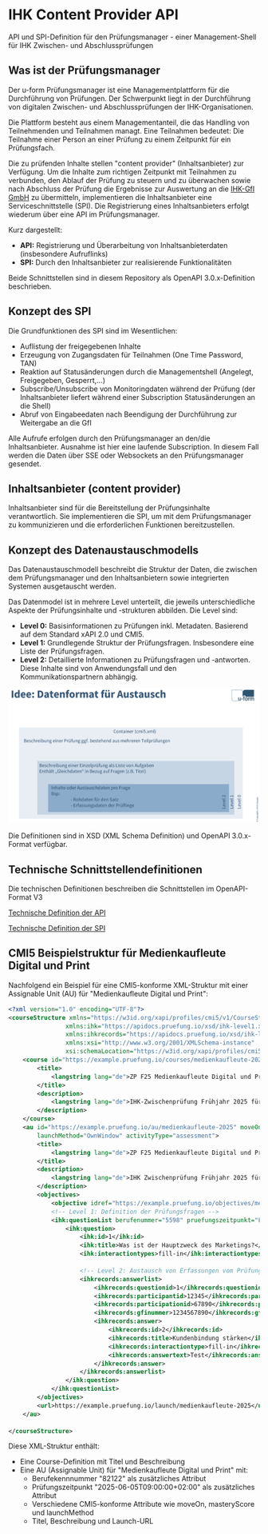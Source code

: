 # IHK Content Provider API

API und SPI-Definition für den Prüfungsmanager - einer Management-Shell für IHK Zwischen- und Abschlussprüfungen

## Was ist der Prüfungsmanager

Der u-form Prüfungsmanager ist eine Managementplattform für die Durchführung von Prüfungen. Der Schwerpunkt liegt in der Durchführung von digitalen Zwischen- und Abschlussprüfungen der IHK-Organisationen.

Die Plattform besteht aus einem Managementanteil, die das Handling von Teilnehmenden und Teilnahmen managt. Eine Teilnahmen bedeutet: Die Teilnahme einer Person an einer Prüfung zu einem Zeitpunkt für ein Prüfungsfach.

Die zu prüfenden Inhalte stellen "content provider" (Inhaltsanbieter) zur Verfügung. Um die Inhalte zum richtigen Zeitpunkt mit Teilnahmen zu verbunden, den Ablauf der Prüfung zu steuern und zu überwachen sowie nach Abschluss der Prüfung die Ergebnisse zur Auswertung an die [IHK-GfI GmbH](https://www.ihk-gfi.de/) zu übermitteln, implementieren die Inhaltsanbieter eine Serviceschnittstelle (SPI). Die Registrierung eines Inhaltsanbieters erfolgt wiederum über eine API im Prüfungsmanager.

Kurz dargestellt:

- **API:** Registrierung und Überarbeitung von Inhaltsanbieterdaten (insbesondere Aufruflinks)
- **SPI:** Durch den Inhaltsanbieter zur realisierende Funktionalitäten

Beide Schnittstellen sind in diesem Repository als OpenAPI 3.0.x-Definition beschrieben.

## Konzept des SPI

Die Grundfunktionen des SPI sind im Wesentlichen:

- Auflistung der freigegebenen Inhalte
- Erzeugung von Zugangsdaten für Teilnahmen (One Time Password, TAN)
- Reaktion auf Statusänderungen durch die Managementshell (Angelegt, Freigegeben, Gesperrt,...)
- Subscribe/Unsubscribe von Monitoringdaten während der Prüfung (der Inhaltsanbieter liefert während einer Subscription Statusänderungen an die Shell)
- Abruf von Eingabeedaten nach Beendigung der Durchführung zur Weitergabe an die GfI

Alle Aufrufe erfolgen durch den Prüfungsmanager an den/die Inhaltsanbieter. Ausnahme ist hier eine laufende Subscription. In diesem Fall werden die Daten über SSE oder Websockets an den Prüfungsmanager gesendet.

## Inhaltsanbieter (content provider)

Inhaltsanbieter sind für die Bereitstellung der Prüfungsinhalte verantwortlich. Sie implementieren die SPI, um mit dem Prüfungsmanager zu kommunizieren und die erforderlichen Funktionen bereitzustellen.

## Konzept des Datenaustauschmodells

Das Datenaustauschmodell beschreibt die Struktur der Daten, die zwischen dem Prüfungsmanager und den Inhaltsanbietern sowie integrierten Systemen ausgetauscht werden.

Das Datenmodel ist in mehrere Level unterteilt, die jeweils unterschiedliche Aspekte der Prüfungsinhalte und -strukturen abbilden. Die Level sind:

- **Level 0:** Basisinformationen zu Prüfungen inkl. Metadaten. Basierend auf dem Standard xAPI 2.0 und CMI5.
- **Level 1:** Grundlegende Struktur der Prüfungsfragen. Insbesondere eine Liste der Prüfungsfragen.
- **Level 2:** Detaillierte Informationen zu Prüfungsfragen und -antworten. Diese Inhalte sind von Anwendungsfall und den Kommunikationspartnern abhängig.

![Überblick über das Datenaustauschmodell](./docs/images/bild-datenaustausch-ueberblick.png)

Die Definitionen sind in XSD (XML Schema Definition) und OpenAPI 3.0.x-Format verfügbar.

## Technische Schnittstellendefinitionen

Die technischen Definitionen beschreiben die Schnittstellen im OpenAPI-Format V3

[Technische Definition der API](api.html)

[Technische Definition der SPI](spi.html)

## CMI5 Beispielstruktur für Medienkaufleute Digital und Print

Nachfolgend ein Beispiel für eine CMI5-konforme XML-Struktur mit einer Assignable Unit (AU) für "Medienkaufleute Digital und Print":

```xml
<?xml version="1.0" encoding="UTF-8"?>
<courseStructure xmlns="https://w3id.org/xapi/profiles/cmi5/v1/CourseStructure.xsd"
                xmlns:ihk="https://apidocs.pruefung.io/xsd/ihk-level1.xsd"
                xmlns:ihkrecords="https://apidocs.pruefung.io/xsd/ihk-level2-executionrecords.xsd"
                xmlns:xsi="http://www.w3.org/2001/XMLSchema-instance"
                xsi:schemaLocation="https://w3id.org/xapi/profiles/cmi5/v1/CourseStructure.xsd cmi5.xsd">
    <course id="https://example.pruefung.io/courses/medienkaufleute-2025">
        <title>
            <langstring lang="de">ZP F25 Medienkaufleute Digital und Print</langstring>
        </title>
        <description>
            <langstring lang="de">IHK-Zwischenprüfung Frühjahr 2025 für Medienkaufleute Digital und Print</langstring>
        </description>
    </course>
    <au id="https://example.pruefung.io/au/medienkaufleute-2025" moveOn="CompletedAndPassed" masteryScore="0.7"
        launchMethod="OwnWindow" activityType="assessment">
        <title>
            <langstring lang="de">ZP F25 Medienkaufleute Digital und Print</langstring>
        </title>
        <description>
            <langstring lang="de">IHK Zwischenprüfung Frühjahr 2025 für Medienkaufleute Digital und Print</langstring>
        </description>
        <objectives>
            <objective idref="https://example.pruefung.io/objectives/medienkaufleute-2025/1"></objective>
            <!-- Level 1: Definition der Prüfungsfragen -->
            <ihk:questionList berufenummer="5598" pruefungszeitpunkt="F25">
                <ihk:question>
                    <ihk:id>1</ihk:id>
                    <ihk:title>Was ist der Hauptzweck des Marketings?</ihk:title>
                    <ihk:interactiontypes>fill-in</ihk:interactiontypes>

                    <!-- Level 2: Austausch von Erfassungen vom Prüfungsmanager zur GfI -->
                    <ihkrecords:answerlist>
                        <ihkrecords:questionid>1</ihkrecords:questionid>
                        <ihkrecords:participantid>12345</ihkrecords:participantid>
                        <ihkrecords:participationid>67890</ihkrecords:participationid>
                        <ihkrecords:gfinummer>1234567890</ihkrecords:gfinummer>
                        <ihkrecords:answer>
                            <ihkrecords:id>2</ihkrecords:id>
                            <ihkrecords:title>Kundenbindung stärken</ihkrecords:title>
                            <ihkrecords:interactiontype>fill-in</ihkrecords:interactiontype>
                            <ihkrecords:answertext>Test</ihkrecords:answertext>
                        </ihkrecords:answer>
                    </ihkrecords:answerlist>
                </ihk:question>
            </ihk:questionList>
        </objectives>
        <url>https://example.pruefung.io/launch/medienkaufleute-2025</url>
    </au>

</courseStructure>
```

Diese XML-Struktur enthält:

- Eine Course-Definition mit Titel und Beschreibung
- Eine AU (Assignable Unit) für "Medienkaufleute Digital und Print" mit:
  - Berufekennnummer "82122" als zusätzliches Attribut
  - Prüfungszeitpunkt "2025-06-05T09:00:00+02:00" als zusätzliches Attribut
  - Verschiedene CMI5-konforme Attribute wie moveOn, masteryScore und launchMethod
  - Titel, Beschreibung und Launch-URL
